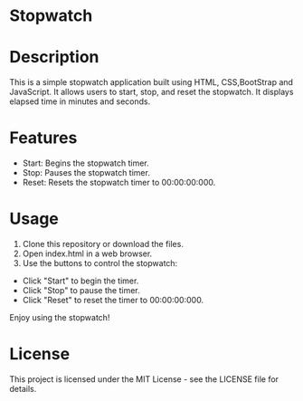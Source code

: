 # Stopwatch
# Description
This is a simple stopwatch application built using HTML, CSS,BootStrap and JavaScript. It allows users to start, stop, and reset the stopwatch. It displays elapsed time in  minutes and seconds.

# Features
- Start: Begins the stopwatch timer.
- Stop: Pauses the stopwatch timer.
- Reset: Resets the stopwatch timer to 00:00:00:000.

# Usage
1. Clone this repository or download the files.
2. Open index.html in a web browser.
3. Use the buttons to control the stopwatch:
  - Click "Start" to begin the timer.
  - Click "Stop" to pause the timer.
  - Click "Reset" to reset the timer to 00:00:00:000.

Enjoy using the stopwatch!
# License
This project is licensed under the MIT License - see the LICENSE file for details.
